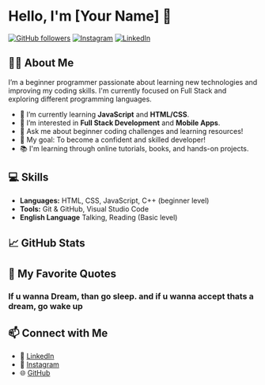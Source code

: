 # Hello, I'm [Your Name] 👋

[![GitHub followers](https://img.shields.io/github/followers/yourusername?label=Follow&style=social)](https://github.com/taps555)
[![Instagram](https://img.shields.io/badge/Instagram-follow-blue?logo=instagram)](https://instagram.com/raadit05_)
[![LinkedIn](https://img.shields.io/badge/LinkedIn-connect-blue?logo=linkedin)](https://linkedin.com/in/yourusername)

## 👨‍💻 About Me

I’m a beginner programmer passionate about learning new technologies and improving my coding skills. I'm currently focused on Full Stack and exploring different programming languages.

- 🌱 I’m currently learning **JavaScript** and **HTML/CSS**.
- 👀 I’m interested in **Full Stack Development** and **Mobile Apps**.
- 💬 Ask me about beginner coding challenges and learning resources!
- 🎯 My goal: To become a confident and skilled developer!
- 📚 I'm learning through online tutorials, books, and hands-on projects.

## 💻 Skills
- **Languages:** HTML, CSS, JavaScript, C++ (beginner level)
- **Tools:** Git & GitHub, Visual Studio Code
- **English Language** Talking, Reading (Basic level)

## 📈 GitHub Stats


## 🌟 My Favorite Quotes

### If u wanna Dream, than go sleep. and if u wanna accept thats a dream, go wake up

## 📫 Connect with Me
- 💼 [LinkedIn](https://linkedin.com/in/yourusername)
- 📸 [Instagram](https://instagram.com/raadit04_)
- 🌐 [GitHub](https://github.com/taps555)

